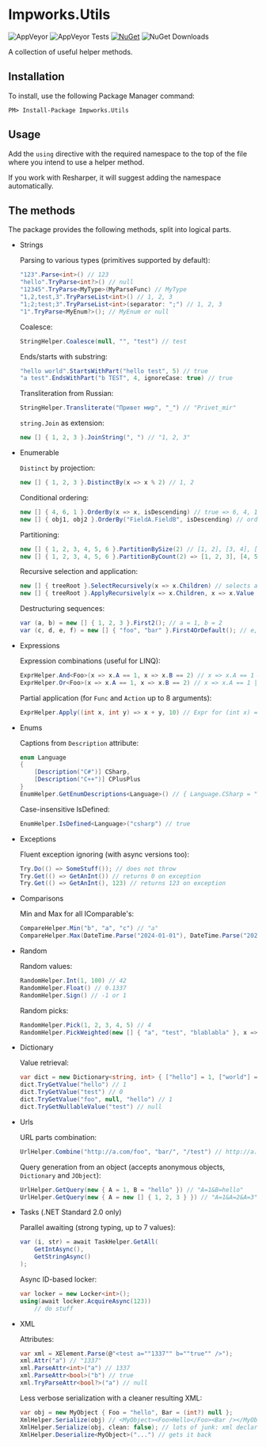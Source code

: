 # Impworks.Utils

![AppVeyor](https://img.shields.io/appveyor/ci/impworks/Utils.svg) ![AppVeyor Tests](https://img.shields.io/appveyor/tests/impworks/Utils.svg) [![NuGet](https://img.shields.io/nuget/v/Impworks.Utils.svg)](https://www.nuget.org/packages/Impworks.Utils/) ![NuGet Downloads](https://img.shields.io/nuget/dt/Impworks.Utils.svg)

A collection of useful helper methods.

## Installation

To install, use the following Package Manager command:

```
PM> Install-Package Impworks.Utils
```

## Usage

Add the `using` directive with the required namespace to the top of the file where you intend to use a helper method.

If you work with Resharper, it will suggest adding the namespace automatically.

## The methods

The package provides the following methods, split into logical parts.

  * Strings
  
      Parsing to various types (primitives supported by default):
      ```csharp
      "123".Parse<int>() // 123
      "hello".TryParse<int?>() // null
      "12345".TryParse<MyType>(MyParseFunc) // MyType
      "1,2,test,3".TryParseList<int>() // 1, 2, 3
      "1;2;test;3".TryParseList<int>(separator: ";") // 1, 2, 3
      "1".TryParse<MyEnum?>(); // MyEnum or null
      ```
      Coalesce:
      ```csharp
      StringHelper.Coalesce(null, "", "test") // test
      ```
      Ends/starts with substring:
      ```csharp
      "hello world".StartsWithPart("hello test", 5) // true
      "a test".EndsWithPart("b TEST", 4, ignoreCase: true) // true
      ```
      Transliteration from Russian:
      ```csharp
      StringHelper.Transliterate("Привет мир", "_") // "Privet_mir"
      ```
      `string.Join` as extension:
      ```csharp
      new [] { 1, 2, 3 }.JoinString(", ") // "1, 2, 3"
      ```

  * Enumerable

      `Distinct` by projection:
      ```csharp
      new [] { 1, 2, 3 }.DistinctBy(x => x % 2) // 1, 2
      ```
      Conditional ordering:
      ```csharp
      new [] { 4, 6, 1 }.OrderBy(x => x, isDescending) // true => 6, 4, 1, false => 1, 4, 6
      new [] { obj1, obj2 }.OrderBy("FieldA.FieldB", isDescending) // orders by field or path
      ```
      Partitioning:
      ```csharp
      new [] { 1, 2, 3, 4, 5, 6 }.PartitionBySize(2) // [1, 2], [3, 4], [5, 6]
      new [] { 1, 2, 3, 4, 5, 6 }.PartitionByCount(2) => [1, 2, 3], [4, 5, 6]
      ```
      Recursive selection and application:
      ```csharp
      new [] { treeRoot }.SelectRecursively(x => x.Children) // selects all children in a flat list
      new [] { treeRoot }.ApplyRecursively(x => x.Children, x => x.Value = 1) // sets Value = 1 on all children
      ```
      Destructuring sequences:
      ```csharp
      var (a, b) = new [] { 1, 2, 3 }.First2(); // a = 1, b = 2
      var (c, d, e, f) = new [] { "foo", "bar" }.First4OrDefault(); // e, f = null
      ```

  * Expressions

      Expression combinations (useful for LINQ):
      ```csharp
      ExprHelper.And<Foo>(x => x.A == 1, x => x.B == 2) // x => x.A == 1 && x.B == 2
      ExprHelper.Or<Foo>(x => x.A == 1, x => x.B == 2) // x => x.A == 1 || x.B == 2
      ```
      Partial application (for `Func` and `Action` up to 8 arguments):
      ```csharp
      ExprHelper.Apply((int x, int y) => x + y, 10) // Expr for (int x) => x + 10
      ```

  * Enums

      Captions from `Description` attribute:
      ```csharp
      enum Language
      {
          [Description("C#")] CSharp,
          [Description("C++")] CPlusPlus
      }
      EnumHelper.GetEnumDescriptions<Language>() // { Language.CSharp = "C#", Language.CPlusPlus = "C++" }
      ```
      Case-insensitive IsDefined:
      ```csharp
      EnumHelper.IsDefined<Language>("csharp") // true
      ```

  * Exceptions

      Fluent exception ignoring (with async versions too):
      ```csharp
      Try.Do(() => SomeStuff()); // does not throw
      Try.Get(() => GetAnInt()) // returns 0 on exception
      Try.Get(() => GetAnInt(), 123) // returns 123 on exception
      ```

  * Comparisons

      Min and Max for all IComparable's:
      ```csharp
      CompareHelper.Min("b", "a", "c") // "a"
      CompareHelper.Max(DateTime.Parse("2024-01-01"), DateTime.Parse("2023-02-01")) // 2024-01-01
      ```

  * Random

      Random values:
      ```csharp
      RandomHelper.Int(1, 100) // 42
      RandomHelper.Float() // 0.1337
      RandomHelper.Sign() // -1 or 1
      ```
      Random picks:
      ```csharp
      RandomHelper.Pick(1, 2, 3, 4, 5) // 4
      RandomHelper.PickWeighted(new [] { "a", "test", "blablabla" }, x => x.Length) // "blablabla"
      ```

  * Dictionary

      Value retrieval:
      ```csharp
      var dict = new Dictionary<string, int> { ["hello"] = 1, ["world"] = 2 };
      dict.TryGetValue("hello") // 1
      dict.TryGetValue("test") // 0
      dict.TryGetValue("foo", null, "hello") // 1
      dict.TryGetNullableValue("test") // null
      ```

  * Urls

      URL parts combination:
      ```csharp
      UrlHelper.Combine("http://a.com/foo", "bar/", "/test") // http://a.com/foo/bar/test
      ```
      Query generation from an object (accepts anonymous objects, `Dictionary` and `JObject`):
      ```csharp
      UrlHelper.GetQuery(new { A = 1, B = "hello" }) // "A=1&B=hello"
      UrlHelper.GetQuery(new { A = new [] { 1, 2, 3 } }) // "A=1&A=2&A=3"
      ```

  * Tasks (.NET Standard 2.0 only)

      Parallel awaiting (strong typing, up to 7 values):
      ```csharp
      var (i, str) = await TaskHelper.GetAll(
          GetIntAsync(),
          GetStringAsync()
      );
      ```
      Async ID-based locker:
      ```csharp
      var locker = new Locker<int>();
      using(await locker.AcquireAsync(123))
          // do stuff
      ```

  * XML

      Attributes:
      ```csharp
      var xml = XElement.Parse(@"<test a=""1337"" b=""true"" />");
      xml.Attr("a") // "1337"
      xml.ParseAttr<int>("a") // 1337
      xml.ParseAttr<bool>("b") // true
      xml.TryParseAttr<bool?>("a") // null
      ```
      Less verbose serialization with a cleaner resulting XML:
      ```csharp
      var obj = new MyObject { Foo = "hello", Bar = (int?) null };
      XmlHelper.Serialize(obj) // <MyObject><Foo>Hello</Foo><Bar /></MyObject>
      XmlHelper.Serialize(obj, clean: false); // lots of junk: xml declaration, namespaces, nil's
      XmlHelper.Deserialize<MyObject>("...") // gets it back
       ```